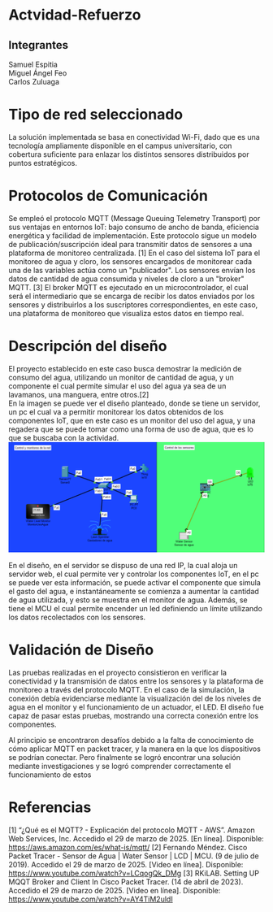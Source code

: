 # Actvidad-Refuerzo

## Integrantes
Samuel Espitia  
Miguel Ángel Feo  
Carlos Zuluaga

# Tipo de red seleccionado 

La solución implementada se basa en conectividad Wi-Fi, dado que es una tecnología ampliamente disponible en el campus universitario, con cobertura suficiente para enlazar los distintos sensores distribuidos por puntos estratégicos. 

# Protocolos de Comunicación 

Se empleó el protocolo MQTT (Message Queuing Telemetry Transport) por sus ventajas en entornos IoT: bajo consumo de ancho de banda, eficiencia energética y facilidad de implementación. Este protocolo sigue un modelo de publicación/suscripción ideal para transmitir datos de sensores a una plataforma de monitoreo centralizada. [1]
En el caso del sistema IoT para el monitoreo de agua y cloro, los sensores encargados de monitorear cada una de las variables actúa como un "publicador". Los sensores envían los datos de cantidad de agua consumida y niveles de cloro a un "broker" MQTT. [3]
El broker MQTT es ejecutado en un microcontrolador, el cual será el intermediario que se encarga de recibir los datos enviados por los sensores y distribuirlos a los suscriptores correspondientes, en este caso, una plataforma de monitoreo que visualiza estos datos en tiempo real. 

# Descripción del diseño  

El proyecto establecido en este caso busca demostrar la medición de consumo del agua, utilizando un monitor de cantidad de agua, y un componente el cual permite simular el uso del agua ya sea de un lavamanos, una manguera, entre otros.[2]  
En la imagen se puede ver el diseño planteado, donde se tiene un servidor, un pc el cual va a permitir monitorear los datos obtenidos de los componentes IoT, que en este caso es un monitor del uso del agua, y una regadera que se puede tomar como una forma de uso de agua, que es lo que se buscaba con la actividad.  
![](https://github.com/miguelangelfeo/Actvidad-Refuerzo-/blob/master/imagen_2025-03-28_211237182.png)

En el diseño, en el servidor se dispuso de una red IP, la cual aloja un servidor web, el cual permite ver y controlar los componentes IoT, en el pc se puede ver esta información, se puede activar el componente que simula el gasto del agua, e instantáneamente se comienza a aumentar la cantidad de agua utilizada, y esto se muestra en el monitor de agua. Además, se tiene el MCU el cual permite encender un led definiendo un límite utilizando los datos recolectados con los sensores.  
 
# Validación de Diseño 

Las pruebas realizadas en el proyecto consistieron en verificar la conectividad y la transmisión de datos entre los sensores y la plataforma de monitoreo a través del protocolo MQTT. En el caso de la simulación, la conexión debía evidenciarse mediante la visualización del de los niveles de agua en el monitor y el funcionamiento de un actuador, el LED. El diseño fue capaz de pasar estas pruebas, mostrando una correcta conexión entre los componentes.  

Al principio se encontraron desafíos debido a la falta de conocimiento de cómo aplicar MQTT en packet tracer, y la manera en la que los dispositivos se podrían conectar. Pero finalmente se logró encontrar una solución mediante investigaciones y se logró comprender correctamente el funcionamiento de estos

# Referencias
[1] “¿Qué es el MQTT? - Explicación del protocolo MQTT - AWS”. Amazon Web Services, Inc. Accedido el 29 de marzo de 2025. [En línea]. Disponible: https://aws.amazon.com/es/what-is/mqtt/
[2] Fernando Méndez. Cisco Packet Tracer - Sensor de Agua | Water Sensor | LCD | MCU. (9 de julio de 2019). Accedido el 29 de marzo de 2025. [Video en línea]. Disponible: https://www.youtube.com/watch?v=LCqogQk_DMg
[3] RKiLAB. Setting UP MQQT Broker and Client In Cisco Packet Tracer. (14 de abril de 2023). Accedido el 29 de marzo de 2025. [Video en línea]. Disponible: https://www.youtube.com/watch?v=AY4TiM2uldI
